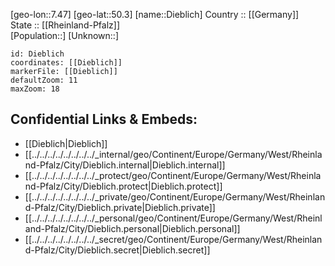 ﻿---
location: [50.3,7.47] 
mapzoom: [7,12] 
mapmarker: city 
type: City
tags:
- geo/City


SpocWebEntityId: 29781
isDeleted: false
confidential: public

---
[geo-lon::7.47] 
[geo-lat::50.3] 
[name::Dieblich] 
Country :: [[Germany]]  
State :: [[Rheinland-Pfalz]]  
[Population::] 
[Unknown::] 


```leaflet
id: Dieblich
coordinates: [[Dieblich]] 
markerFile: [[Dieblich]] 
defaultZoom: 11 
maxZoom: 18
```


## Confidential Links & Embeds: 
- [[Dieblich|Dieblich]]  
- [[../../../../../../../../_internal/geo/Continent/Europe/Germany/West/Rheinland-Pfalz/City/Dieblich.internal|Dieblich.internal]] 
- [[../../../../../../../../_protect/geo/Continent/Europe/Germany/West/Rheinland-Pfalz/City/Dieblich.protect|Dieblich.protect]] 
- [[../../../../../../../../_private/geo/Continent/Europe/Germany/West/Rheinland-Pfalz/City/Dieblich.private|Dieblich.private]] 
- [[../../../../../../../../_personal/geo/Continent/Europe/Germany/West/Rheinland-Pfalz/City/Dieblich.personal|Dieblich.personal]] 
- [[../../../../../../../../_secret/geo/Continent/Europe/Germany/West/Rheinland-Pfalz/City/Dieblich.secret|Dieblich.secret]] 
